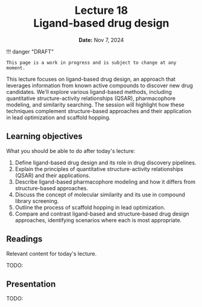 <h1 align="center">
<b>Lecture 18</b><br>
Ligand-based drug design
</h1>
<p align="center">
<b>Date:</b> Nov 7, 2024
</p>

!!! danger "DRAFT"

    This page is a work in progress and is subject to change at any moment.

This lecture focuses on ligand-based drug design, an approach that leverages information from known active compounds to discover new drug candidates. We'll explore various ligand-based methods, including quantitative structure-activity relationships (QSAR), pharmacophore modeling, and similarity searching. The session will highlight how these techniques complement structure-based approaches and their application in lead optimization and scaffold hopping.

## Learning objectives

What you should be able to do after today's lecture:

1.  Define ligand-based drug design and its role in drug discovery pipelines.
2.  Explain the principles of quantitative structure-activity relationships (QSAR) and their applications.
3.  Describe ligand-based pharmacophore modeling and how it differs from structure-based approaches.
4.  Discuss the concept of molecular similarity and its use in compound library screening.
5.  Outline the process of scaffold hopping in lead optimization.
6.  Compare and contrast ligand-based and structure-based drug design approaches, identifying scenarios where each is most appropriate.

## Readings

Relevant content for today's lecture.

TODO:

## Presentation

TODO:

